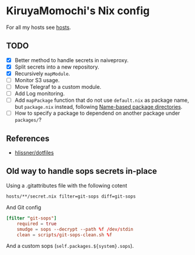 # KiruyaMomochi's Nix config

For all my hosts see [hosts](hosts/README.md).

## TODO

- [x] Better method to handle secrets in naiveproxy.
- [x] Split secrets into a new repository.
- [x] Recursively `mapModule`.
- [ ] Monitor S3 usage.
- [ ] Move Telegraf to a custom module.
- [ ] Add Log monitoring.
- [ ] Add `mapPackage` function that do not use `default.nix` as package name, but `package.nix` instead, following [Name-based package directories](https://github.com/NixOS/nixpkgs/blob/master/pkgs/by-name/README.md#name-based-package-directories).
- [ ] How to specify a package to dependend on another package under `packages/`?

## References

- [hlissner/dotfiles](https://github.com/hlissner/dotfiles)

## Old way to handle sops secrets in-place

Using a .gitattributes file with the following cotent

```
hosts/**/secret.nix filter=git-sops diff=git-sops
```

And Git config

```toml
[filter "git-sops"]
    required = true
    smudge = sops --decrypt --path %f /dev/stdin
    clean = scripts/git-sops-clean.sh %f
```

And a custom sops (`self.packages.${system}.sops`).
